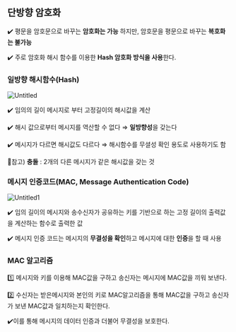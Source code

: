 ## 단방향 암호화

✔️ 평문을 암호문으로 바꾸는 **암호화는 가능** 하지만, 암호문을 평문으로 바꾸는 **복호화는 불가능**

✔️ 주로 암호화 해시 함수를 이용한 **Hash 암호화 방식을 사용**한다.

### 일방향 해시함수(Hash)

![Untitled](https://user-images.githubusercontent.com/110380812/236735585-3bb0b41c-9d32-40af-88d4-b01f5e0709a9.png)


✔️ 임의의 길이 메시지로 부터 고정길이의 해시값을 계산

✔️ 해시 값으로부터 메시지를 역산할 수 없다 ⇒ **일방향성**을 갖는다

✔️ 메시지가 다르면 해시값도 다르다 ⇒ 해시함수를 무셜성 확인 용도로 사용하기도 함

👀참고) **충돌** : 2개의 다른 메시지가 같은 해시값을 갖는 것 

### 메시지 인증코드(MAC, Message Authentication Code)

![Untitled1](https://user-images.githubusercontent.com/110380812/236735607-12d69e06-fb1f-4dba-9eec-2136096f0c89.png)

✔️ 임의 길이의 메시지와 송수신자가 공유하는 키를 기반으로 하는 고정 길이의 출력값을 계산하는 함수로 출력한 값

✔️ 메시지 인증 코드는 메시지의 **무결성을 확인**하고 메시지에 대한 **인증**을 할 때 사용

### MAC 알고리즘

1️⃣ 메시지와 키를 이용해 MAC값을 구하고 송신자는 메시지에 MAC값을 끼워 보낸다.

2️⃣ 수신자는 받은메시지와 본인의 키로 MAC알고리즘을 통해 MAC값을 구하고 송신자가 보낸 MAC값과 일치하는지 확인한다.

✔️이를 통해 메시지의 데이터 인증과 더불어 무결성을 보호한다.
